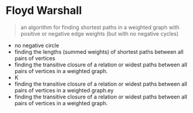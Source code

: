 # Floyd Warshall
> an algorithm for finding shortest paths in a weighted graph with positive or negative edge weights (but with no negative cycles)
* no negative circle
* finding the lengths (summed weights) of shortest paths between all pairs of vertices
* finding the transitive closure of a relation or widest paths between all pairs of vertices in a weighted graph.
* K
* finding the transitive closure of a relation or widest paths between all pairs of vertices in a weighted graph.ey
* finding the transitive closure of a relation or widest paths between all pairs of vertices in a weighted graph.
